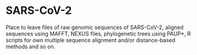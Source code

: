 # SARS-CoV-2
Place to leave files of raw genomic sequences of SARS-CoV-2, aligned sequences using MAFFT, NEXUS files, phylogenetic trees using PAUP*, R scripts for own multiple sequence alignment and/or distance-based methods and so on.
